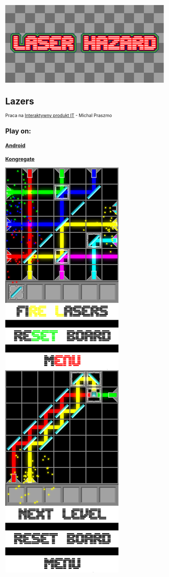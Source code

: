 ![alt](img/feature.png)

# Lazers

Praca na [Interaktywny produkt IT](http://informatyka.am.szczecin.pl/ipit/o-konkursie) - Michal Praszmo

## Play on:

### [Android](https://play.google.com/store/apps/details?id=com.nazywam.Lazer.Hazard)

### [Kongregate](http://www.kongregate.com/games/nazywam/laser-hazard)


![scr2](img/2.png)
![scr3](img/3.png)


